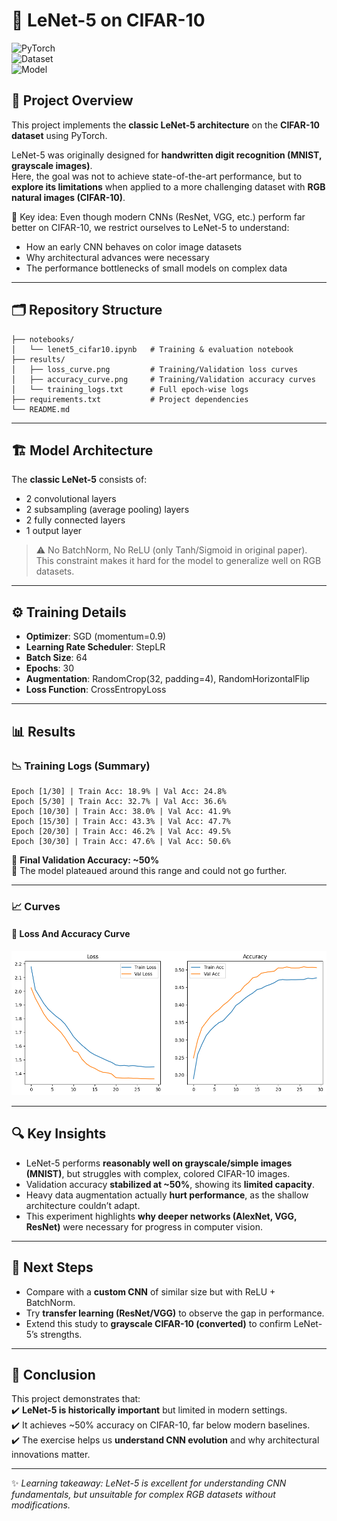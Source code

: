 
# 📘 LeNet-5 on CIFAR-10  

![PyTorch](https://img.shields.io/badge/PyTorch-red?logo=pytorch)  
![Dataset](https://img.shields.io/badge/Dataset-CIFAR10-blue)  
![Model](https://img.shields.io/badge/Model-LeNet5-green)  

## 📖 Project Overview  
This project implements the **classic LeNet-5 architecture** on the **CIFAR-10 dataset** using PyTorch.  

LeNet-5 was originally designed for **handwritten digit recognition (MNIST, grayscale images)**.  
Here, the goal was not to achieve state-of-the-art performance, but to **explore its limitations** when applied to a more challenging dataset with **RGB natural images (CIFAR-10)**.  

🔑 Key idea: Even though modern CNNs (ResNet, VGG, etc.) perform far better on CIFAR-10, we restrict ourselves to LeNet-5 to understand:  
- How an early CNN behaves on color image datasets  
- Why architectural advances were necessary  
- The performance bottlenecks of small models on complex data  

---

## 🗂 Repository Structure  

```
├── notebooks/
│   └── lenet5_cifar10.ipynb   # Training & evaluation notebook
├── results/
│   ├── loss_curve.png         # Training/Validation loss curves
│   ├── accuracy_curve.png     # Training/Validation accuracy curves
│   └── training_logs.txt      # Full epoch-wise logs
├── requirements.txt           # Project dependencies
└── README.md

```

---

## 🏗 Model Architecture  

The **classic LeNet-5** consists of:  
- 2 convolutional layers  
- 2 subsampling (average pooling) layers  
- 2 fully connected layers  
- 1 output layer  

> ⚠️ No BatchNorm, No ReLU (only Tanh/Sigmoid in original paper).  
This constraint makes it hard for the model to generalize well on RGB datasets.  

---

## ⚙️ Training Details  

- **Optimizer**: SGD (momentum=0.9)  
- **Learning Rate Scheduler**: StepLR  
- **Batch Size**: 64  
- **Epochs**: 30  
- **Augmentation**: RandomCrop(32, padding=4), RandomHorizontalFlip  
- **Loss Function**: CrossEntropyLoss  

---

## 📊 Results  

### 📉 Training Logs (Summary)  
```
Epoch [1/30] | Train Acc: 18.9% | Val Acc: 24.8%
Epoch [5/30] | Train Acc: 32.7% | Val Acc: 36.6%
Epoch [10/30] | Train Acc: 38.0% | Val Acc: 41.9%
Epoch [15/30] | Train Acc: 43.3% | Val Acc: 47.7%
Epoch [20/30] | Train Acc: 46.2% | Val Acc: 49.5%
Epoch [30/30] | Train Acc: 47.6% | Val Acc: 50.6%
```

📌 **Final Validation Accuracy: ~50%**  
📌 The model plateaued around this range and could not go further.  

---

### 📈 Curves  

#### 🔹 Loss And Accuracy Curve
![Loss Curve](results/loss_curve.png)  

---

## 🔍 Key Insights  

- LeNet-5 performs **reasonably well on grayscale/simple images (MNIST)**, but struggles with complex, colored CIFAR-10 images.  
- Validation accuracy **stabilized at ~50%**, showing its **limited capacity**.  
- Heavy data augmentation actually **hurt performance**, as the shallow architecture couldn’t adapt.  
- This experiment highlights **why deeper networks (AlexNet, VGG, ResNet)** were necessary for progress in computer vision.  

---

## 🚀 Next Steps  

- Compare with a **custom CNN** of similar size but with ReLU + BatchNorm.  
- Try **transfer learning (ResNet/VGG)** to observe the gap in performance.  
- Extend this study to **grayscale CIFAR-10 (converted)** to confirm LeNet-5’s strengths.  

---

## 📌 Conclusion  

This project demonstrates that:  
✔️ **LeNet-5 is historically important** but limited in modern settings.  
✔️ It achieves ~50% accuracy on CIFAR-10, far below modern baselines.  
✔️ The exercise helps us **understand CNN evolution** and why architectural innovations matter.  

---

✨ *Learning takeaway: LeNet-5 is excellent for understanding CNN fundamentals, but unsuitable for complex RGB datasets without modifications.*  
